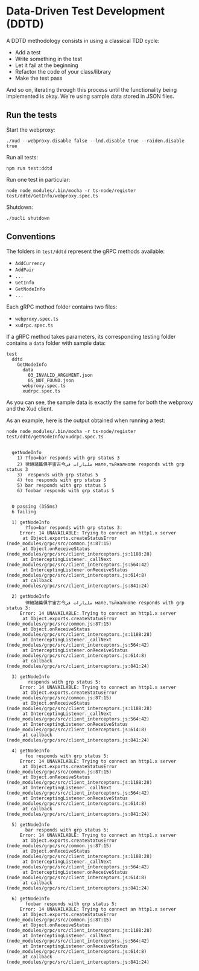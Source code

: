 # Data-Driven Test Development (DDTD)

A DDTD methodology consists in using a classical TDD cycle:

- Add a test
- Write something in the test
- Let it fail at the beginning
- Refactor the code of your class/library
- Make the test pass

And so on, iterating through this process until the functionality being implemented is okay. We're using sample data stored in JSON files.

## Run the tests

Start the webproxy:

    ./xud --webproxy.disable false --lnd.disable true --raiden.disable true

Run all tests:

    npm run test:ddtd

Run one test in particular:

    node node_modules/.bin/mocha -r ts-node/register test/ddtd/GetInfo/webproxy.spec.ts

Shutdown:

    ./xucli shutdown

## Conventions

The folders in `test/ddtd` represent the gRPC methods available:

- `AddCurrency`
- `AddPair`
- `...`
- `GetInfo`
- `GetNodeInfo`
- `...`

Each gRPC method folder contains two files:

- `webproxy.spec.ts`
- `xudrpc.spec.ts`

If a gRPC method takes parameters, its corresponding testing folder contains a `data` folder with sample data:

```
test
  ddtd
    GetNodeInfo
      data
        03_INVALID_ARGUMENT.json
        05_NOT_FOUND.json
      webproxy.spec.ts
      xudrpc.spec.ts
```

As you can see, the sample data is exactly the same for both the webproxy and the Xud client.

As an example, here is the output obtained when running a test:

```
node node_modules/.bin/mocha -r ts-node/register test/ddtd/getNodeInfo/xudrpc.spec.ts


  getNodeInfo
    1) ?foo=bar responds with grp status 3
    2) 律絕諸篇俱宇宙古今مليارات في мале,тъйжалнопе responds with grp status 3
    3)  responds with grp status 5
    4) foo responds with grp status 5
    5) bar responds with grp status 5
    6) foobar responds with grp status 5


  0 passing (355ms)
  6 failing

  1) getNodeInfo
       ?foo=bar responds with grp status 3:
     Error: 14 UNAVAILABLE: Trying to connect an http1.x server
      at Object.exports.createStatusError (node_modules/grpc/src/common.js:87:15)
      at Object.onReceiveStatus (node_modules/grpc/src/client_interceptors.js:1188:28)
      at InterceptingListener._callNext (node_modules/grpc/src/client_interceptors.js:564:42)
      at InterceptingListener.onReceiveStatus (node_modules/grpc/src/client_interceptors.js:614:8)
      at callback (node_modules/grpc/src/client_interceptors.js:841:24)

  2) getNodeInfo
       律絕諸篇俱宇宙古今مليارات في мале,тъйжалнопе responds with grp status 3:
     Error: 14 UNAVAILABLE: Trying to connect an http1.x server
      at Object.exports.createStatusError (node_modules/grpc/src/common.js:87:15)
      at Object.onReceiveStatus (node_modules/grpc/src/client_interceptors.js:1188:28)
      at InterceptingListener._callNext (node_modules/grpc/src/client_interceptors.js:564:42)
      at InterceptingListener.onReceiveStatus (node_modules/grpc/src/client_interceptors.js:614:8)
      at callback (node_modules/grpc/src/client_interceptors.js:841:24)

  3) getNodeInfo
        responds with grp status 5:
     Error: 14 UNAVAILABLE: Trying to connect an http1.x server
      at Object.exports.createStatusError (node_modules/grpc/src/common.js:87:15)
      at Object.onReceiveStatus (node_modules/grpc/src/client_interceptors.js:1188:28)
      at InterceptingListener._callNext (node_modules/grpc/src/client_interceptors.js:564:42)
      at InterceptingListener.onReceiveStatus (node_modules/grpc/src/client_interceptors.js:614:8)
      at callback (node_modules/grpc/src/client_interceptors.js:841:24)

  4) getNodeInfo
       foo responds with grp status 5:
     Error: 14 UNAVAILABLE: Trying to connect an http1.x server
      at Object.exports.createStatusError (node_modules/grpc/src/common.js:87:15)
      at Object.onReceiveStatus (node_modules/grpc/src/client_interceptors.js:1188:28)
      at InterceptingListener._callNext (node_modules/grpc/src/client_interceptors.js:564:42)
      at InterceptingListener.onReceiveStatus (node_modules/grpc/src/client_interceptors.js:614:8)
      at callback (node_modules/grpc/src/client_interceptors.js:841:24)

  5) getNodeInfo
       bar responds with grp status 5:
     Error: 14 UNAVAILABLE: Trying to connect an http1.x server
      at Object.exports.createStatusError (node_modules/grpc/src/common.js:87:15)
      at Object.onReceiveStatus (node_modules/grpc/src/client_interceptors.js:1188:28)
      at InterceptingListener._callNext (node_modules/grpc/src/client_interceptors.js:564:42)
      at InterceptingListener.onReceiveStatus (node_modules/grpc/src/client_interceptors.js:614:8)
      at callback (node_modules/grpc/src/client_interceptors.js:841:24)

  6) getNodeInfo
       foobar responds with grp status 5:
     Error: 14 UNAVAILABLE: Trying to connect an http1.x server
      at Object.exports.createStatusError (node_modules/grpc/src/common.js:87:15)
      at Object.onReceiveStatus (node_modules/grpc/src/client_interceptors.js:1188:28)
      at InterceptingListener._callNext (node_modules/grpc/src/client_interceptors.js:564:42)
      at InterceptingListener.onReceiveStatus (node_modules/grpc/src/client_interceptors.js:614:8)
      at callback (node_modules/grpc/src/client_interceptors.js:841:24)
```

